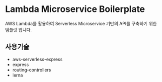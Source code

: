 # Lambda Microservice Boilerplate
AWS Lambda를 활용하여 Serverless Microservice 기반의 API를 구축하기 위한 템플릿 입니다.

## 사용기술
- aws-serverless-express
- express
- routing-controllers
- lerna
